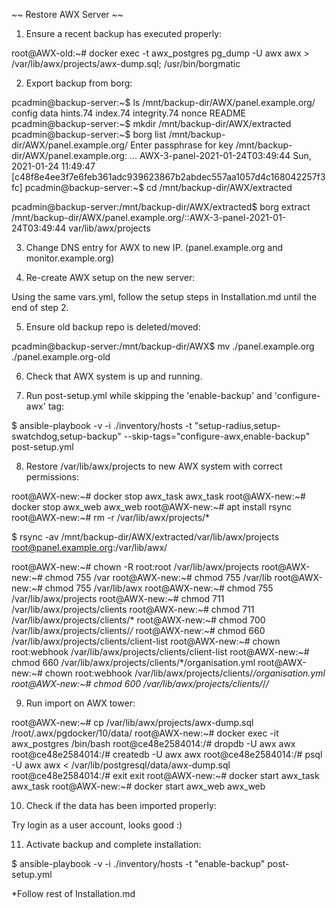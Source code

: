 
~~ Restore AWX Server ~~

1) Ensure a recent backup has executed properly:

root@AWX-old:~# docker exec -t awx_postgres pg_dump -U awx awx > /var/lib/awx/projects/awx-dump.sql; /usr/bin/borgmatic


2) Export backup from borg:

pcadmin@backup-server:~$ ls /mnt/backup-dir/AWX/panel.example.org/
config  data  hints.74  index.74  integrity.74  nonce  README
pcadmin@backup-server:~$ mkdir /mnt/backup-dir/AWX/extracted
pcadmin@backup-server:~$ borg list /mnt/backup-dir/AWX/panel.example.org/
Enter passphrase for key /mnt/backup-dir/AWX/panel.example.org: 
...
AWX-3-panel-2021-01-24T03:49:44      Sun, 2021-01-24 11:49:47 [c48f8e4ee3f7e6feb361adc939623867b2abdec557aa1057d4c168042257f3fc]
pcadmin@backup-server:~$ cd /mnt/backup-dir/AWX/extracted

pcadmin@backup-server:/mnt/backup-dir/AWX/extracted$ borg extract /mnt/backup-dir/AWX/panel.example.org/::AWX-3-panel-2021-01-24T03:49:44 var/lib/awx/projects


3) Change DNS entry for AWX to new IP. (panel.example.org and monitor.example.org)


4) Re-create AWX setup on the new server:

Using the same vars.yml, follow the setup steps in Installation.md until the end of step 2.


5) Ensure old backup repo is deleted/moved:

pcadmin@backup-server:/mnt/backup-dir/AWX$ mv ./panel.example.org ./panel.example.org-old


6) Check that AWX system is up and running.


7) Run post-setup.yml while skipping the 'enable-backup' and 'configure-awx' tag:

$ ansible-playbook -v -i ./inventory/hosts -t "setup-radius,setup-swatchdog,setup-backup" --skip-tags="configure-awx,enable-backup" post-setup.yml


8) Restore /var/lib/awx/projects to new AWX system with correct permissions:

root@AWX-new:~# docker stop awx_task
awx_task
root@AWX-new:~# docker stop awx_web
awx_web
root@AWX-new:~# apt install rsync
root@AWX-new:~# rm -r /var/lib/awx/projects/*

$ rsync -av /mnt/backup-dir/AWX/extracted/var/lib/awx/projects root@panel.example.org:/var/lib/awx/

root@AWX-new:~# chown -R root:root /var/lib/awx/projects
root@AWX-new:~# chmod 755 /var
root@AWX-new:~# chmod 755 /var/lib
root@AWX-new:~# chmod 755 /var/lib/awx
root@AWX-new:~# chmod 755 /var/lib/awx/projects
root@AWX-new:~# chmod 711 /var/lib/awx/projects/clients
root@AWX-new:~# chmod 711 /var/lib/awx/projects/clients/*
root@AWX-new:~# chmod 700 /var/lib/awx/projects/clients/*/*
root@AWX-new:~# chmod 660 /var/lib/awx/projects/clients/client-list
root@AWX-new:~# chown root:webhook /var/lib/awx/projects/clients/client-list
root@AWX-new:~# chmod 660 /var/lib/awx/projects/clients/*/organisation.yml
root@AWX-new:~# chown root:webhook /var/lib/awx/projects/clients/*/organisation.yml
root@AWX-new:~# chmod 600 /var/lib/awx/projects/clients/*/*/*


9) Run import on AWX tower:

root@AWX-new:~# cp /var/lib/awx/projects/awx-dump.sql /root/.awx/pgdocker/10/data/
root@AWX-new:~# docker exec -it awx_postgres /bin/bash
root@ce48e2584014:/# dropdb -U awx awx
root@ce48e2584014:/# createdb -U awx awx
root@ce48e2584014:/# psql -U awx awx < /var/lib/postgresql/data/awx-dump.sql
root@ce48e2584014:/# exit
exit
root@AWX-new:~# docker start awx_task
awx_task
root@AWX-new:~# docker start awx_web
awx_web


10) Check if the data has been imported properly:

Try login as a user account, looks good :)


11) Activate backup and complete installation:

$ ansible-playbook -v -i ./inventory/hosts -t "enable-backup" post-setup.yml

*Follow rest of Installation.md

